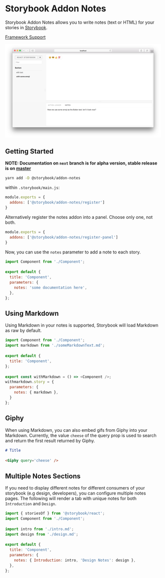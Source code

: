 # Storybook Addon Notes

Storybook Addon Notes allows you to write notes (text or HTML) for your stories in [Storybook](https://storybook.js.org).

[Framework Support](https://github.com/storybookjs/storybook/blob/master/ADDONS_SUPPORT.md)

![Storybook Addon Notes Demo](docs/demo.png)

## Getting Started

**NOTE: Documentation on `next` branch is for alpha version, stable release is on [master](https://github.com/storybookjs/storybook/tree/master/addons/)**

```sh
yarn add -D @storybook/addon-notes
```

within `.storybook/main.js`:

```js
module.exports = {
  addons: ['@storybook/addon-notes/register']
}
```

Alternatively register the notes addon into a panel. Choose only one, not both.

```js
module.exports = {
  addons: ['@storybook/addon-notes/register-panel']
}
```

Now, you can use the `notes` parameter to add a note to each story.


```js
import Component from './Component';

export default {
  title: 'Component',
  parameters: {
    notes: 'some documentation here',
  },
};
```

## Using Markdown

Using Markdown in your notes is supported, Storybook will load Markdown as raw by default.

```js
import Component from './Component';
import markdown from './someMarkdownText.md';

export default {
  title: 'Component',
};

export const withMarkdown = () => <Component />;
withmarkdown.story = {
  parameters: {
    notes: { markdown },
  }
};
```

## Giphy

When using Markdown, you can also embed gifs from Giphy into your Markdown. Currently, the value `cheese` of the query prop is used to search and return the first result returned by Giphy.

```md
# Title

<Giphy query='cheese' />
```

## Multiple Notes Sections

If you need to display different notes for different consumers of your storybook (e.g design, developers), you can configure multiple notes pages. The following will render a tab with unique notes for both `Introduction` and `Design`.

```js
import { storiesOf } from '@storybook/react';
import Component from './Component';

import intro from './intro.md';
import design from './design.md';

export default {
  title: 'Component',
  parameters: {
    notes: { Introduction: intro, 'Design Notes': design },
  },
};
```
